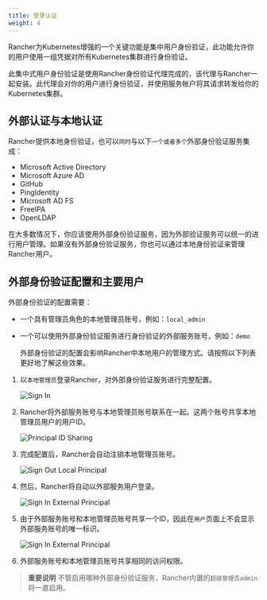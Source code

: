 ```yaml
---
title: 登录认证
weight: 4
---
```


Rancher为Kubernetes增强的一个关键功能是集中用户身份验证，此功能允许你的用户使用一组凭据对所有Kubernetes集群进行身份验证。

此集中式用户身份验证是使用Rancher身份验证代理完成的，该代理与Rancher一起安装。此代理会对你的用户进行身份验证，并使用服务帐户将其请求转发给你的Kubernetes集群。

## 外部认证与本地认证

Rancher提供本地身份验证，也可以`同时`与以下`一个或者多个`外部身份验证服务集成：

- Microsoft Active Directory
- Microsoft Azure AD
- GitHub
- PingIdentity
- Microsoft AD FS
- FreeIPA
- OpenLDAP

在大多数情况下，你应该使用外部身份验证服务，因为外部验证服务可以统一的进行用户管理。如果没有外部身份验证服务，你也可以通过本地身份验证来管理Rancher用户。

## 外部身份验证配置和主要用户

外部身份验证的配置需要：

- 一个具有管理员角色的本地管理员账号，例如：`local_admin`
- 一个可以使用外部身份验证服务进行身份验证的外部服务账号，例如：`demo`

  外部身份验证的配置会影响Rancher中本地用户的管理方式。请按照以下列表更好地了解这些效果。

1. 以`本地管理员`登录Rancher，对外部身份验证服务进行完整配置。

    ![Sign In](/docs/img/rancher/sign-in.png)

2. Rancher将外部服务账号与本地管理员账号联系在一起。这两个账号共享本地管理员用户的用户ID。

    ![Principal ID Sharing](/docs/img/rancher/principal-ID.png)

3. 完成配置后，Rancher会自动注销本地管理员账号。

    ![Sign Out Local Principal](/docs/img/rancher/sign-out-local.png)

4. 然后，Rancher将自动以外部服务用户登录。

    ![Sign In External Principal](/docs/img/rancher/sign-in-external.png)

5. 由于外部服务账号和本地管理员账号共享一个ID，因此在`用户`页面上不会显示外部服务账号的唯一标识。

    ![Sign In External Principal](/docs/img/rancher/users-page.png)

6. 外部服务账号和本地管理员账号共享相同的访问权限。

> **重要说明** 不管启用哪种外部身份验证服务，Rancher内置的`超级管理员admin`将一直启用。